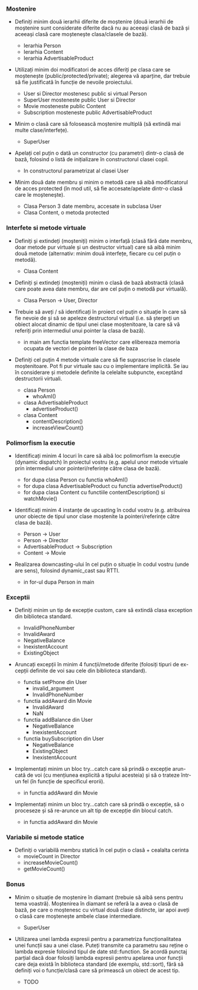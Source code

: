 ### Mostenire
- Definiți minim două ierarhii diferite de moștenire (două ierarhii de moștenire sunt considerate diferite dacă nu au aceeași clasă de bază 
și aceeași clasă care moștenește clasa/clasele de bază).
  - Ierarhia Person
  - Ierarhia Content
  - Ierarhia AdvertisableProduct

- Utilizați minim doi modificatori de acces diferiți pe clasa care se moștenește (public/protected/private); alegerea vă aparține, dar trebuie să
fie justificată în funcție de nevoile proiectului.
  - User si Director mostenesc public si virtual Person
  - SuperUser mosteneste public User si Director
  - Movie mosteneste public Content
  - Subscription mosteneste public AdvertisableProduct

- Minim o clasă care să folosească moștenire multiplă (să extindă mai multe clase/interfețe).
  - SuperUser

- Apelați cel puțin o dată un constructor (cu parametri) dintr-o clasă de bază, folosind o listă de inițializare în constructorul clasei copil.
  - In constructorul parametrizat al clasei User

- Minim două date membru și minim o metodă care să aibă modificatorul de acces protected (în mod util, să fie accesate/apelate dintr-o clasă care le moștenește).
  - Clasa Person 3 date membru, accesate in subclasa User
  - Clasa Content, o metoda protected

### Interfete si metode virtuale
- Definiți și extindeți (moșteniți) minim o interfață (clasă fără date membru, doar metode pur virtuale și un destructor virtual) care să aibă minim două
metode (alternativ: minim două interfețe, fiecare cu cel puțin o metodă).
  - Clasa Content

- Definiți și extindeți (moșteniți) minim o clasă de bază abstractă (clasă care poate avea date membru, dar are cel puțin o metodă pur virtuală).
  - Clasa Person -> User, Director

- Trebuie să aveți / să identificați în proiect cel puțin o situație în care să fie nevoie de și să se apeleze destructorul virtual (i.e. să ștergeți un obiect
alocat dinamic de tipul unei clase moștenitoare, la care să vă referiți prin intermediul unui pointer la clasa de bază).
  - in main am functia template freeVector care elibereaza memoria ocupata de vectori de pointeri la clase de baza

- Definiți cel puțin 4 metode virtuale care să fie suprascrise în clasele moștenitoare. Pot fi pur virtuale sau cu o implementare implicită. 
Se iau în considerare și metodele definite la celelalte subpuncte, exceptând destructorii
virtuali.
  - clasa Person
    - whoAmI()
  - clasa AdvertisableProduct
    - advertiseProduct()
  - clasa Content
    - contentDescription()
    - increaseViewCount()
 
### Polimorfism la executie
- Identificați minim 4 locuri în care să aibă loc polimorfism la execuție (dynamic dispatch) în proiectul vostru (e.g. apelul unor metode virtuale prin intermediul unor pointeri/referințe către clasa de bază).
  - for dupa clasa Person cu functia whoAmI()
  - for dupa clasa AdvertisableProduct cu functia advertiseProduct()
  - for dupa clasa Content cu functiile contentDescription() si watchMovie()

- Identificați minim 4 instanțe de upcasting în codul vostru (e.g. atribuirea unor obiecte de tipul unor clase moștenite la pointeri/referințe către clasa de bază).
  - Person -> User
  - Person -> Director
  - AdvertisableProduct -> Subscription
  - Content -> Movie

- Realizarea downcasting-ului în cel puțin o situație în codul vostru (unde are sens), folosind dynamic_cast sau RTTI.
  - in for-ul dupa Person in main

### Exceptii
- Definiți minim un tip de excepție custom, care să extindă clasa exception
din biblioteca standard.
  - InvalidPhoneNumber
  - InvalidAward
  - NegativeBalance
  - InexistentAccount
  - ExistingObject

- Aruncați excepții în minim 4 funcții/metode diferite (folosiți tipuri de ex-
cepții definite de voi sau cele din biblioteca standard).
  - functia setPhone din User
    - invalid_argument 
    - InvalidPhoneNumber
  - functia addAward din Movie
    - InvalidAward
    - NaN
  - functia addBalance din User
    - NegativeBalance
    - InexistentAccount
  - functia buySubscription din User
    - NegativeBalance
    - ExistingObject
    - InexistentAccount

- Implementați minim un bloc try...catch care să prindă o excepție arun-
cată de voi (cu mențiunea explicită a tipului acesteia) și să o trateze într-un
fel (în funcție de specificul erorii).
  - in functia addAward din Movie

- Implementați minim un bloc try...catch care să prindă o excepție, să o
proceseze și să re-arunce un alt tip de excepție din blocul catch.
  - in functia addAward din Movie

### Variabile si metode statice

- Definiți o variabilă membru statică în cel puțin o clasă + cealalta cerinta
  - movieCount in Director
  - increaseMovieCount()
  - getMovieCount()

### Bonus
- Minim o situație de moștenire în diamant (trebuie să aibă sens pentru tema voastră). Moștenirea în diamant se referă la a avea o clasă de bază, pe care
o moștenesc cu virtual două clase distincte, iar apoi aveți o clasă care moștenește ambele clase intermediare.
  - SuperUser

- Utilizarea unei lambda expresii pentru a parametriza funcționalitatea unei funcții sau a unei clase. Puteți transmite ca parametru sau reține o lambda
expresie folosind tipul de date std::function. Se acordă punctaj parțial dacă doar folosiți lambda expresii pentru apelarea
unor funcții care deja există în biblioteca standard (de exemplu, std::sort), fără să definiți voi o funcție/clasă care să primească un obiect de acest tip.
  - TODO

